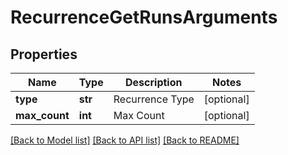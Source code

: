 # RecurrenceGetRunsArguments

## Properties
Name | Type | Description | Notes
------------ | ------------- | ------------- | -------------
**type** | **str** | Recurrence Type | [optional] 
**max_count** | **int** | Max Count | [optional] 

[[Back to Model list]](../README.md#documentation-for-models) [[Back to API list]](../README.md#documentation-for-api-endpoints) [[Back to README]](../README.md)


